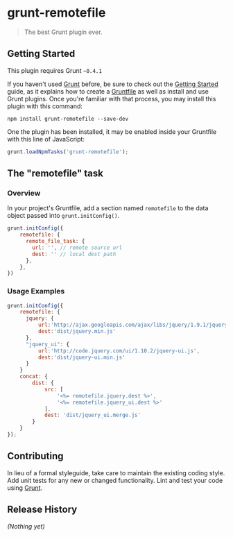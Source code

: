 # grunt-remotefile

> The best Grunt plugin ever.

## Getting Started
This plugin requires Grunt `~0.4.1`

If you haven't used [Grunt](http://gruntjs.com/) before, be sure to check out the [Getting Started](http://gruntjs.com/getting-started) guide, as it explains how to create a [Gruntfile](http://gruntjs.com/sample-gruntfile) as well as install and use Grunt plugins. Once you're familiar with that process, you may install this plugin with this command:

```shell
npm install grunt-remotefile --save-dev
```

One the plugin has been installed, it may be enabled inside your Gruntfile with this line of JavaScript:

```js
grunt.loadNpmTasks('grunt-remotefile');
```

## The "remotefile" task

### Overview
In your project's Gruntfile, add a section named `remotefile` to the data object passed into `grunt.initConfig()`.

```js
grunt.initConfig({
    remotefile: {
      remote_file_task: {
        url: '', // remote source url
        dest: '' // local dest path
      },
    },
})
```

### Usage Examples

```js
grunt.initConfig({
    remotefile: {
      jquery: {
          url:'http://ajax.googleapis.com/ajax/libs/jquery/1.9.1/jquery.min.js',
          dest:'dist/jquery.min.js'
      },
      "jquery_ui": {
          url:'http://code.jquery.com/ui/1.10.2/jquery-ui.js',
          dest:'dist/jquery-ui.min.js'
      }
    }
    concat: {
        dist: {
            src: [
                '<%= remotefile.jquery.dest %>',
                '<%= remotefile.jquery_ui.dest %>'
            ],
            dest: 'dist/jquery_ui.merge.js'
        }
    }
});
```

## Contributing
In lieu of a formal styleguide, take care to maintain the existing coding style. Add unit tests for any new or changed functionality. Lint and test your code using [Grunt](http://gruntjs.com/).

## Release History
_(Nothing yet)_
